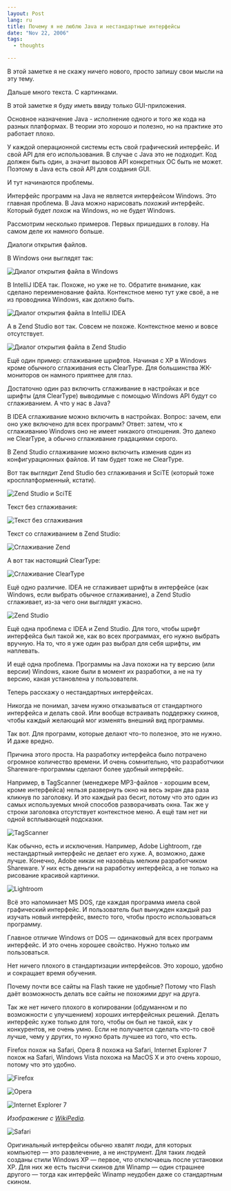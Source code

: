```yaml
---
layout: Post
lang: ru
title: Почему я не люблю Java и нестандартные интерфейсы
date: "Nov 22, 2006"
tags:
  - thoughts

---
```


В этой заметке я не скажу ничего нового, просто запишу свои мысли на эту тему.

Дальше много текста. С картинками.

В этой заметке я буду иметь ввиду только GUI-приложения.

Основное назначение Java - исполнение одного и того же кода на разных платформах. В теории это хорошо и полезно, но на практике это работает плохо.

У каждой операционной системы есть свой графический интерфейс. И свой API для его использования. В случае с Java это не подходит. Код должен быть один, а значит вызовов API конкретных ОС быть не может. Поэтому в Java есть свой API для создания GUI.

И тут начинаются проблемы.

Интерфейс программ на Java не является интерфейсом Windows. Это главная проблема. В Java можно нарисовать *похожий* интерфейс. Который будет *похож* на Windows, но не будет Windows.

Рассмотрим несколько примеров. Первых пришедших в голову. На самом деле их намного больше.

Диалоги открытия файлов.

В Windows они выглядят так:

![Диалог открытия файла в Windows](/images/java/open_windows.png)

В IntelliJ IDEA так. Похоже, но уже не то. Обратите внимание, как сделано переименование файла. Контекстное меню тут уже своё, а не из проводника Windows, как должно быть.

![Диалог открытия файла в IntelliJ IDEA](/images/java/open_idea2.png)

А в Zend Studio вот так. Совсем не похоже. Контекстное меню и вовсе отсутствует.

![Диалог открытия файла в Zend Studio](/images/java/open_zend.png)

Ещё один пример: сглаживание шрифтов. Начиная с XP в Windows кроме обычного сглаживания есть ClearType. Для большинства ЖК-мониторов он намного приятнее для глаз.

Достаточно один раз включить сглаживание в настройках и все шрифты (для ClearType) выводимые с помощью Windows API будут со сглаживанием. А что у нас в Java?

В IDEA сглаживание можно включить в настройках. Вопрос: зачем, ели оно уже включено для всех программ? Ответ: затем, что к сглаживанию Windows оно не имеет никакого отношения. Это далеко не ClearType, а обычно сглаживание градациями серого.

В Zend Studio сглаживание можно включить изменив один из конфигурационных файлов. И там будет тоже не ClearType.

Вот так выглядит Zend Studio без сглаживания и SciTE (который тоже кросплатформенный, кстати).

![Zend Studio и SciTE](/images/java/zend_scite.png)

Текст без сглаживания:

![Текст без сглаживания](/images/java/aa_none.png)

Текст со сглаживанием в Zend Studio:

![Сглаживание Zend](/images/java/aa_zend.png)

А вот так настоящий ClearType:

![Сглаживание ClearType](/images/java/aa_cleartype.png)

Ещё одно различие. IDEA не сглаживает шрифты в интерфейсе (как Windows, если выбрать обычное сглаживание), а Zend Studio сглаживает, из-за чего они выглядят ужасно.

![Zend Studio](/images/java/zend_aa.png)

Ещё одна проблема с IDEA и Zend Studio. Для того, чтобы шрифт интерфейса был такой же, как во всех программах, его нужно выбрать вручную. На то, что я уже один раз выбрал для себя шрифты, им наплевать.

И ещё одна проблема. Программы на Java похожи на ту версию (или версии) Windows, какие были в момент их разработки, а не на ту версию, какая установлена у пользователя.

Теперь расскажу о нестандартных интерфейсах.

Никогда не понимал, зачем нужно отказываться от стандартного интерфейса и делать свой. Или вообще встраивать поддержку скинов, чтобы каждый желающий мог изменять внешний вид программы.

Так вот. Для программ, которые делают что-то полезное, это не нужно. И даже вредно.

Причина этого проста. На разработку интерфейса было потрачено огромное количество времени. И очень сомнительно, что разработчики Shareware-программы сделают более удобный интерфейс.

Например, в TagScanner (менеджере MP3-файлов - хорошим всем, кроме интерфейса) нельзя развернуть окно на весь экран два раза кликнув по заголовку. И это каждый раз бесит, потому что это один из самых используемых мной способов разворачивать окна. Так же у строки заголовка отсутствует контекстное меню. А ещё там нет ни одной всплывающей подсказки.

![TagScanner](/images/java/tagscanner.png)

Как обычно, есть и исключения. Например, Adobe Lightroom, где нестандартный интерфейс не делает его хуже. А, возможно, даже лучше. Конечно, Adobe никак не назовёшь мелким разработчиком Shareware. У них есть деньги на раработку интерфейса, а не только на рисование красивой картинки.

![Lightroom](/images/java/lightroom.jpg)

Всё это напоминает MS DOS, где каждая программа имела свой графический интерфейс. И пользователь был вынужден каждый раз изучать новый интерфейс, вместо того, чтобы просто использоваться программу.

Главное отличие Windows от DOS — одинаковый для всех программ интерфейс. И это очень хорошее свойство. Нужно только им пользоваться.

Нет ничего плохого в стандартизации интерфейсов. Это хорошо, удобно и сокращает время обучения.

Почему почти все сайты на Flash такие не удобные? Потому что Flash даёт возможность делать все сайты не похожими друг на друга.

Так же нет ничего плохого в копировании (обдуманном и по возможности с улучшением) хороших интерфейсных решений. Делать интерфейс хуже только для того, чтобы он был не такой, как у конкурентов, не очень умно. Если не получается сделать что-то своё лучше, чему у других, то нужно брать лучшее из того, что есть.

Firefox похож на Safari, Opera 8 похожа на Safari, Internet Explorer 7 похож на Safari, Windows Vista похожа на MacOS X и это очень хорошо, потому что это удобно.

![Firefox](/images/java/firefox.png)

![Opera](/images/java/opera.png)

![Internet Explorer 7](/images/java/Internet_Explorer_7.png)

*Изображение с [WikiPedia](http://en.wikipedia.org/wiki/Image:Internet_Explorer_7.png).*

![Safari](/images/java/safari.png)

Оригинальный интерфейсы обычно хвалят люди, для которых компьютер — это развлечение, а не инструмент. Для таких людей созданы стили Windows XP — первое, что отключаешь после установки XP. Для них же есть тысячи скинов для Winamp — один страшнее другого — тогда как интерфейс Winamp неудобен даже со стандартным скином.
